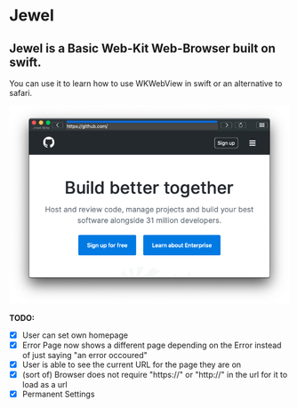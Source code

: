 # Jewel

## Jewel is a Basic Web-Kit Web-Browser built on swift.

You can use it to learn how to use WKWebView in swift or an alternative to safari.


![pic](https://raw.githubusercontent.com/Xenthio/Jewel/master/scrnshot01.png "screenshot")


**TODO:**

- [X] User can set own homepage
- [X] Error Page now shows a different page depending on the Error instead of just saying "an error occoured"
- [X] User is able to see the current URL for the page they are on
- [X] (sort of) Browser does not require "https://" or "http://" in the url for it to load as a url
- [X] Permanent Settings
